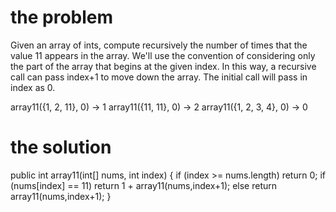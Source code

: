 # the problem 


Given an array of ints, compute recursively the number of times that the value 11 appears in the array. We'll use the convention of considering only the part of the array that begins at the given index. In this way, a recursive call can pass index+1 to move down the array. The initial call will pass in index as 0.

array11({1, 2, 11}, 0) → 1
array11({11, 11}, 0) → 2
array11({1, 2, 3, 4}, 0) → 0



# the solution

public int array11(int[] nums, int index) {
  if (index >= nums.length) return 0;
  if (nums[index] == 11) return 1 + array11(nums,index+1);
  else return array11(nums,index+1);
}